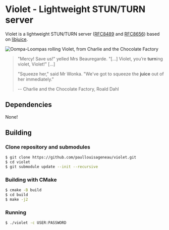 # Violet - Lightweight STUN/TURN server

Violet is a lightweight STUN/TURN server ([RFC8489](https://tools.ietf.org/html/rfc8489) and [RFC8656](https://tools.ietf.org/html/rfc8656)) based on [libjuice](https://github.com/paullouisageneau/libjuice).

![Oompa-Loompas rolling Violet, from Charlie and the Chocolate Factory](https://github.com/paullouisageneau/violet/blob/master/image.png?raw=true)

> "Mercy! Save us!" yelled Mrs Beauregarde. "[...] Violet, you’re **turn**ing violet, Violet!" [...]
>
> "Squeeze her," said Mr Wonka. "We've got to squeeze the **juice** out of her immediately."
>
> -- Charlie and the Chocolate Factory, Roald Dahl

## Dependencies

None!

## Building

### Clone repository and submodules

```bash
$ git clone https://github.com/paullouisageneau/violet.git
$ cd violet
$ git submodule update --init --recursive
```

### Building with CMake

```bash
$ cmake -B build
$ cd build
$ make -j2
```

### Running

```bash
$ ./violet -c USER:PASSWORD
```

